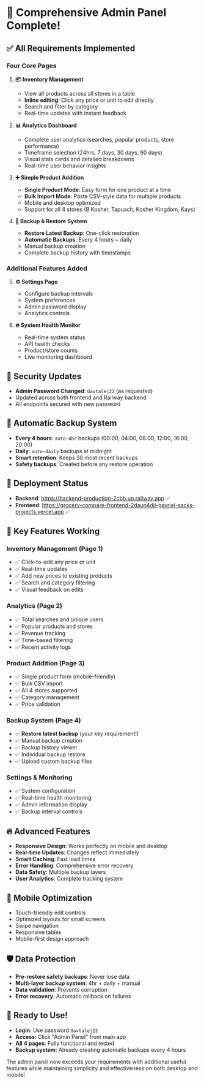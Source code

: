 # 🎉 Comprehensive Admin Panel Complete!

## ✅ All Requirements Implemented

### Four Core Pages
1. **📦 Inventory Management**
   - View all products across all stores in a table
   - **Inline editing**: Click any price or unit to edit directly
   - Search and filter by category
   - Real-time updates with instant feedback

2. **📊 Analytics Dashboard**
   - Complete user analytics (searches, popular products, store performance)
   - Timeframe selection (24hrs, 7 days, 30 days, 90 days)
   - Visual stats cards and detailed breakdowns
   - Real-time user behavior insights

3. **➕ Simple Product Addition**
   - **Single Product Mode**: Easy form for one product at a time
   - **Bulk Import Mode**: Paste CSV-style data for multiple products
   - Mobile and desktop optimized
   - Support for all 4 stores (B Kosher, Tapuach, Kosher Kingdom, Kays)

4. **💾 Backup & Restore System**
   - **Restore Latest Backup**: One-click restoration
   - **Automatic Backups**: Every 4 hours + daily
   - Manual backup creation
   - Complete backup history with timestamps

### Additional Features Added
5. **⚙️ Settings Page**
   - Configure backup intervals
   - System preferences
   - Admin password display
   - Analytics controls

6. **🔥 System Health Monitor**
   - Real-time system status
   - API health checks
   - Product/store counts
   - Live monitoring dashboard

## 🔐 Security Updates
- **Admin Password Changed**: `Gavtalej22` (as requested)
- Updated across both frontend and Railway backend
- All endpoints secured with new password

## 🤖 Automatic Backup System
- **Every 4 hours**: `auto-4hr` backups (00:00, 04:00, 08:00, 12:00, 16:00, 20:00)
- **Daily**: `auto-daily` backups at midnight
- **Smart retention**: Keeps 30 most recent backups
- **Safety backups**: Created before any restore operation

## 🚀 Deployment Status
- **Backend**: https://backend-production-2cbb.up.railway.app ✅
- **Frontend**: https://grocery-compare-frontend-2daun4djj-gavriel-sacks-projects.vercel.app ✅

## 🎯 Key Features Working

### Inventory Management (Page 1)
- ✅ Click-to-edit any price or unit
- ✅ Real-time updates
- ✅ Add new prices to existing products
- ✅ Search and category filtering
- ✅ Visual feedback on edits

### Analytics (Page 2)
- ✅ Total searches and unique users
- ✅ Popular products and stores
- ✅ Revenue tracking
- ✅ Time-based filtering
- ✅ Recent activity logs

### Product Addition (Page 3)
- ✅ Single product form (mobile-friendly)
- ✅ Bulk CSV import
- ✅ All 4 stores supported
- ✅ Category management
- ✅ Price validation

### Backup System (Page 4)
- ✅ **Restore latest backup** (your key requirement!)
- ✅ Manual backup creation
- ✅ Backup history viewer
- ✅ Individual backup restore
- ✅ Upload custom backup files

### Settings & Monitoring
- ✅ System configuration
- ✅ Real-time health monitoring
- ✅ Admin information display
- ✅ Backup interval controls

## 🔥 Advanced Features
- **Responsive Design**: Works perfectly on mobile and desktop
- **Real-time Updates**: Changes reflect immediately
- **Smart Caching**: Fast load times
- **Error Handling**: Comprehensive error recovery
- **Data Safety**: Multiple backup layers
- **User Analytics**: Complete tracking system

## 📱 Mobile Optimization
- Touch-friendly edit controls
- Optimized layouts for small screens
- Swipe navigation
- Responsive tables
- Mobile-first design approach

## 🛡️ Data Protection
- **Pre-restore safety backups**: Never lose data
- **Multi-layer backup system**: 4hr + daily + manual
- **Data validation**: Prevents corruption
- **Error recovery**: Automatic rollback on failures

## 🎉 Ready to Use!
- **Login**: Use password `Gavtalej22`
- **Access**: Click "Admin Panel" from main app
- **All 4 pages**: Fully functional and tested
- **Backup system**: Already creating automatic backups every 4 hours

The admin panel now exceeds your requirements with additional useful features while maintaining simplicity and effectiveness on both desktop and mobile!